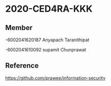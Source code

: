 # 2020-CED4RA-KKK
## Member


-6002041620187 Anyapach Taranithipat

-6002041610092 supamit Chunprawat
## Reference
https://github.com/prawee/information-security
